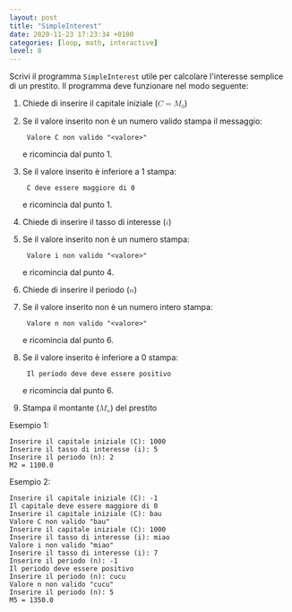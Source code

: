 ```yaml
---
layout: post
title: "SimpleInterest"
date: 2020-11-23 17:23:34 +0100
categories: [loop, math, interactive]
level: 8
---
```


Scrivi il programma `SimpleInterest` utile per calcolare l'interesse semplice di un prestito. Il programma deve funzionare nel modo seguente:

1. Chiede di inserire il capitale iniziale (<math><mi>C</mi><mo>=</mo><msub><mi>M</mi><mn>0</mn></msub></math>)
2. Se il valore inserito non è un numero valido stampa il messaggio:
	
		Valore C non valido "<valore>" 
	e ricomincia dal punto 1.
3. Se il valore inserito è inferiore a 1 stampa: 

		C deve essere maggiore di 0 
	e ricomincia dal punto 1.
4. Chiede di inserire il tasso di interesse (<math><mi>i</mi></math>)
5. Se il valore inserito non è un numero stampa: 

		Valore i non valido "<valore>" 
	e ricomincia dal punto 4.
6. Chiede di inserire il periodo (<math><mi>n</mi></math>)
7. Se il valore inserito non è un numero intero stampa:
		
		Valore n non valido "<valore>" 
	e ricomincia dal punto 6.
8. Se il valore inserito è inferiore a 0 stampa: 

		Il periodo deve deve essere positivo
	e ricomincia dal punto 6.
9. Stampa il montante (<math><msub><mi>M</mi><mi>n</mi></msub></math>) del prestito

Esempio 1:

~~~
Inserire il capitale iniziale (C): 1000
Inserire il tasso di interesse (i): 5
Inserire il periodo (n): 2
M2 = 1100.0
~~~

Esempio 2:

~~~
Inserire il capitale iniziale (C): -1
Il capitale deve essere maggiore di 0
Inserire il capitale iniziale (C): bau
Valore C non valido "bau"
Inserire il capitale iniziale (C): 1000
Inserire il tasso di interesse (i): miao
Valore i non valido "miao"
Inserire il tasso di interesse (i): 7
Inserire il periodo (n): -1
Il periodo deve essere positivo
Inserire il periodo (n): cucu
Valore n non valido "cucu"
Inserire il periodo (n): 5
M5 = 1350.0
~~~
